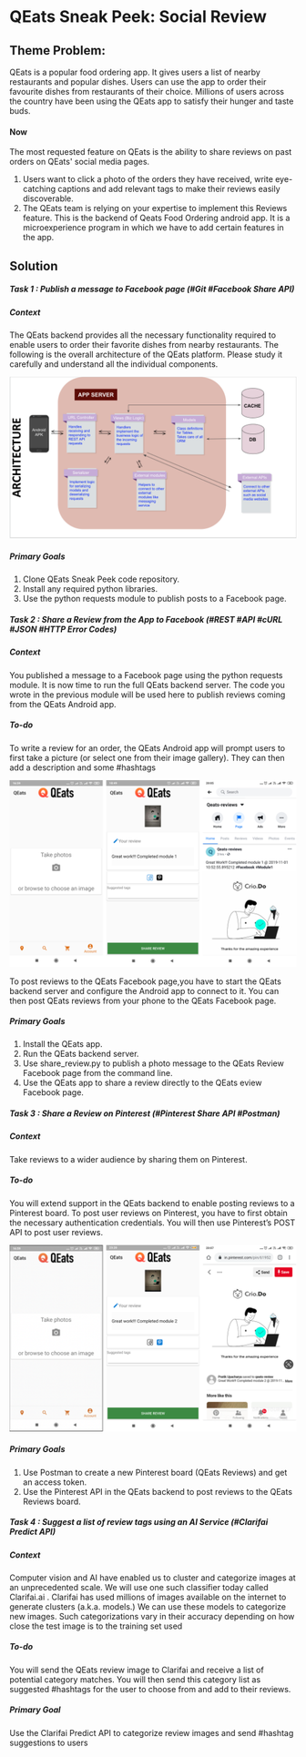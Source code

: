 # QEats Sneak Peek: Social Review
## Theme Problem: 
QEats is a popular food ordering app. It gives users a list of nearby restaurants and popular dishes. Users can use the app to order their favourite dishes from restaurants of their choice. Millions of users across the country have been using the QEats app to satisfy their hunger and taste buds. 
#### Now 
The most requested feature on QEats is the ability to share reviews on past orders on QEats' social media pages.
1. Users want to click a photo of the orders they have received, write eye-catching captions and add relevant tags to make their reviews easily discoverable.
2. The QEats team is relying on your expertise to implement this Reviews feature.
This is the backend of Qeats Food Ordering android app. It is a microexperience program in which we have to add certain features in the app.

## Solution 
##### Task 1 : Publish a message to Facebook page (#Git #Facebook Share API)
##### Context 
The QEats backend provides all the necessary functionality required to enable users to order their favorite dishes from nearby restaurants. The following is the overall architecture of the QEats platform. Please study it carefully and understand all the individual components.

<img src="photos/first.png" >

##### Primary Goals
1. Clone QEats Sneak Peek code repository.
2. Install any required python libraries.
3. Use the python requests module to publish posts to a Facebook page.


##### Task 2 : Share a Review from the App to Facebook (#REST #API #cURL #JSON #HTTP Error Codes)
##### Context
You  published a message to a Facebook page using the python requests module. It is now time to run the full QEats backend server. The code you wrote in the previous module will be used here to publish reviews coming from the QEats Android app.
##### To-do
To write a review for an order, the QEats Android app will prompt users to first take a picture (or select one from their image gallery). They can then add a description and some #hashtags
 
 <img src ="photos/second1.png">
 

To post reviews to the QEats Facebook page,you have to start the QEats backend server and configure the Android app to connect to it. You can then post QEats reviews from your phone to the QEats Facebook page.

##### Primary Goals
1. Install the QEats app.
2. Run the QEats backend server.
3. Use share_review.py to publish a photo message to the QEats Review Facebook page from the command line.
4. Use the QEats app to share a review directly to the QEats eview Facebook page.

##### Task 3 : Share a Review on Pinterest (#Pinterest Share API #Postman)
##### Context 
Take reviews to a wider audience by sharing them on Pinterest.
##### To-do
You will extend support in the QEats backend to enable posting reviews to a Pinterest board. To post user reviews on Pinterest, you have to first obtain the necessary authentication credentials. You will then use Pinterest’s POST API to post user reviews.

<img src="photos/third1.png">



##### Primary Goals
1. Use Postman to create a new Pinterest board (QEats Reviews) and get an access token.
2. Use the Pinterest API in the QEats backend to post reviews to the QEats Reviews board.

##### Task 4 : Suggest a list of review tags using an AI Service (#Clarifai Predict API)
##### Context 
Computer vision and AI have enabled us to cluster and categorize images at an unprecedented scale. We will use one such classifier today called Clarifai.ai . Clarifai has used millions of images available on the internet to generate clusters (a.k.a. models.) We can use these models to categorize new images. Such categorizations vary in their accuracy depending on how close the test image is to the training set used
##### To-do
You will send the QEats review image to Clarifai and receive a list of potential category matches. You will then send this category list as suggested #hashtags for the user to choose from and add to their reviews.
##### Primary Goal
Use the Clarifai Predict API to categorize review images and send #hashtag suggestions to users


